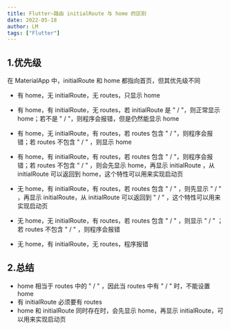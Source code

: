 ```yaml
---
title: Flutter—路由 initialRoute 与 home 的区别
date: 2022-05-18
author: LM
tags: ["Flutter"]
---
```


## 1.优先级

在 MaterialApp 中，initialRoute 和 home 都指向首页，但其优先级不同

- 有 home，无 initialRoute，无 routes，只显示 home

- 有 home，有 initialRoute，无 routes，若 initialRoute 是 " / "，则正常显示 home；若不是 " / "，则程序会报错，但是仍然能显示 home

- 有 home，无 initialRoute，有 routes，若 routes 包含 " / "，则程序会报错；若 routes 不包含 " / " ，则显示 home

- 有 home，有 initialRoute，有 routes，若 routes 包含 " / "，则程序会报错；若 routes 不包含 " / " ，则会先显示 home，再显示 initialRoute ，从 initialRoute 可以返回到 home，这个特性可以用来实现启动页

- 无 home，有 initialRoute，有 routes，若 routes 包含 " / " ，则先显示 " / " ，再显示 initialRoute，从 initialRoute 可以返回到 " / " ，这个特性可以用来实现启动页

- 无 home，无 initialRoute，有 routes，若 routes 包含 " / " ，则显示 " / " ；若 routes 不包含 " / " ，则程序会报错

- 无 home，有 initialRoute，无 routes，程序报错

## 2.总结

- home 相当于 routes 中的 " / " ，因此当 routes 中有 " / " 时，不能设置 home
- 有 initialRoute 必须要有 routes
- home 和 initialRoute 同时存在时，会先显示 home，再显示 initialRoute，可以用来实现启动页